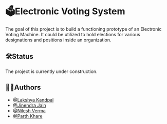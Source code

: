 
#  🗳️Electronic Voting System

The goal of this project is to build a functioning prototype of an Electronic Voting Machine. 
It could be utilized to hold elections for various designations and positions inside an organization.


## 🛠Status

The project is currently under construction.
## 👨‍💻Authors
- [@Lakshya Kandpal](https://github.com/HiLakshya)
- [@Jinendra Jain](https://github.com/jjinendra3)
- [@Nilesh Verma](https://github.com/NileshVerma001)
- [@Parth Khare](https://github.com/Parth1706)

